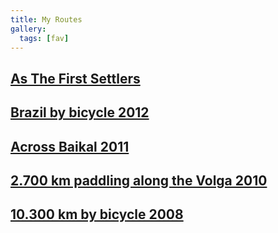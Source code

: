 ```yaml
---
title: My Routes
gallery:
  tags: [fav]
---
```


<h2><a href="/en/my-routes/as-the-first-settlers/">As The First Settlers</a></h2>
<h2><a href="/en/my-routes/brazil-by-bicycle-2012/">Brazil by bicycle 2012</a></h2>
<h2><a href="/en/my-routes/across-baikal-2011/">Across Baikal 2011</a></h2>
<h2><a href="/en/my-routes/paddling-2700km-along-the-volga-2010/">2.700 km paddling along the Volga 2010</a></h2>
<h2><a href="/en/my-routes/transrussia-10300km-by-bicycle-2008/">10.300 km by bicycle 2008</a></h2>